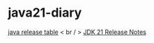 # java21-diary
[java release table](https://en.wikipedia.org/wiki/Java_version_history#Release_table) < br / >
[JDK 21 Release Notes](https://www.oracle.com/java/technologies/javase/21-relnote-issues.html)
